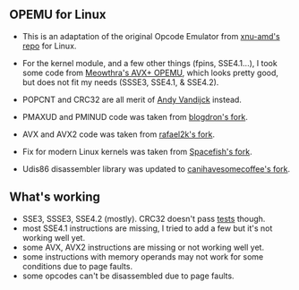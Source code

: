 ## OPEMU for Linux

- This is an adaptation of the original Opcode Emulator from [xnu-amd's repo](https://github.com/sinetek/xnu-amd/tree/master/osfmk/OPEMU) for Linux.

- For the kernel module, and a few other things (fpins, SSE4.1...), I took some code from [Meowthra's AVX+ OPEMU](https://www.insanelymac.com/forum/topic/338919-opcode-emulator-opemu-for-linux-64-bit/), which looks pretty good, but does not fit my needs (SSSE3, SSE4.1, & SSE4.2).

- POPCNT and CRC32 are all merit of [Andy Vandijck](https://www.insanelymac.com/forum/topic/281450-mavericks-kernel-testing-on-amd-formerly-mountain-lion-kernel-testing-on-amd/?page=211#comment-1982883) instead. 

- PMAXUD and PMINUD code was taken from [blogdron's fork](https://github.com/blogdron/opemu-linux).

- AVX and AVX2 code was taken from [rafael2k's fork](https://github.com/rafael2k/opemu-linux).

- Fix for modern Linux kernels was taken from [Spacefish's fork](https://github.com/Spacefish/opemu-linux).

- Udis86 disassembler library was updated to [canihavesomecoffee's fork](https://github.com/canihavesomecoffee/udis86).

## What's working

- SSE3, SSSE3, SSE4.2 (mostly). CRC32 doesn't pass [tests](https://github.com/htot/crc32c) though.
- most SSE4.1 instructions are missing, I tried to add a few but it's not working well yet.
- some AVX, AVX2 instructions are missing or not working well yet.
- some instructions with memory operands may not work for some conditions due to page faults.
- some opcodes can't be disassembled due to page faults.
